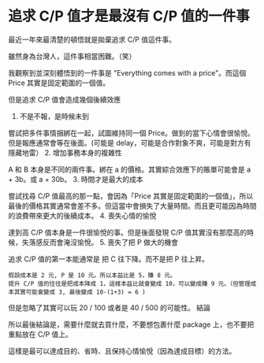 # 追求 C/P 值才是最沒有 C/P 值的一件事

最近一年來最清楚的頓悟就是拋棄追求 C/P 值這件事。

雖然身為台灣人，這件事相當困難。（笑）

我觀察到並深刻體悟到的一件事是 "Everything comes with a price"。而這個 Price 其實是固定範圍的一個值。

但是追求 C/P 值會造成幾個後續效應
1. 不是不報，是時候未到

嘗試把多件事情捆綁在一起，試圖維持同一個 Price。做到的當下心情會很愉悅。但是報應通常會等在後面。(可能是 delay，可能是合作對象不爽，可能是對方有隱藏地雷）
2. 增加事務本身的複雜性

A 和 B 本身是不同的兩件事。綁在 a 的價格。其實綜合效應下的賬單可能會是 a + 3b。或 a + 30b。
3. 時間才是最大的成本

嘗試找尋 C/P 值最高的那一點，會因為「Price 其實是固定範圍的一個值」，所以最後的價格其實通常會差不多。但這當中會損失了大量時間。而且更可能因為時間的浪費帶來更大的後續成本。
4. 喪失心情的愉悅

達到高 C/P 值本身是一件很愉悅的事。但是後面發現 C/P 值其實沒有那麼高的時候，失落感反而會淹沒愉悅。
5. 喪失了把 P 做大的機會

追求 C/P 值的第一本能通常是 把 C 往下降。而不是把 P 往上昇。

    假設成本是 2 元, P 是 10 元。所以本益比是 5，賺 8 元。
    提升 C/P 值的往往是把成本降成 1，這樣本益比就會變成 10，可以變成賺 9 元。（但管理成本其實可能會變成 3, 最後變成 10-(1+3) = 6 )

但是忽略了其實可以玩 20 / 100 或者是 40 / 500 的可能性。
結論

所以最後結論是，需要什麼就去買什麼，不要想包裹什麼 package 上，也不要把重點放在 C/P 值上。

這樣是最可以達成目的、省時、且保持心情愉悅（因為達成目標）的方法。
